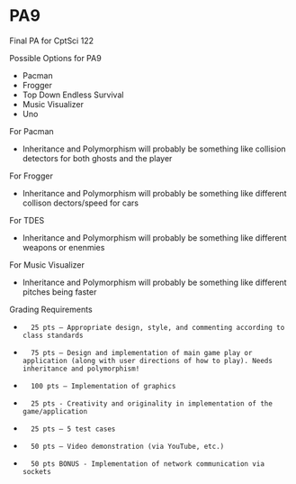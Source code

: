 # PA9
Final PA for CptSci 122

Possible Options for PA9
- Pacman 
- Frogger
- Top Down Endless Survival
- Music Visualizer
- Uno

For Pacman
- Inheritance and Polymorphism will probably be something like collision detectors for both ghosts and the player

For Frogger 
- Inheritance and Polymorphism will probably be something like different collison dectors/speed for cars

For TDES
- Inheritance and Polymorphism will probably be something like different weapons or enenmies

For Music Visualizer
- Inheritance and Polymorphism will probably be something like different pitches being faster


Grading Requirements
*       25 pts – Appropriate design, style, and commenting according to class standards
*       75 pts – Design and implementation of main game play or application (along with user directions of how to play). Needs inheritance and polymorphism!
*       100 pts – Implementation of graphics
*       25 pts - Creativity and originality in implementation of the game/application
*       25 pts – 5 test cases
*       50 pts – Video demonstration (via YouTube, etc.)
*       50 pts BONUS - Implementation of network communication via sockets
